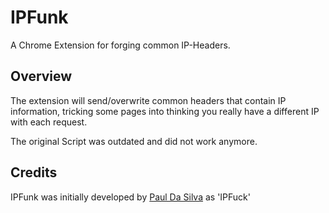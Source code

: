 # IPFunk
A Chrome Extension for forging common IP-Headers.

## Overview
The extension will send/overwrite common headers that contain IP information, tricking some pages into thinking you really have a different IP with each request.

The original Script was outdated and did not work anymore.

## Credits
IPFunk was initially developed by [Paul Da Silva](https://www.paulds.fr/2012/12/ipfuck-chrome/) as 'IPFuck'
